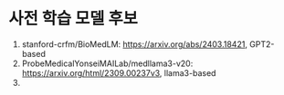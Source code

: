 # 사전 학습 모델 후보

1. stanford-crfm/BioMedLM: https://arxiv.org/abs/2403.18421, GPT2-based
2. ProbeMedicalYonseiMAILab/medllama3-v20: https://arxiv.org/html/2309.00237v3, llama3-based
3. 
